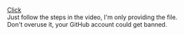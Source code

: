 [Click](https://youtu.be/ljmEVjviDi8?si=OfjAIBFeHOb3Xuda)
<br>
Just follow the steps in the video, I'm only providing the file.
<br>
Don't overuse it, your GitHub account could get banned.
<br>

